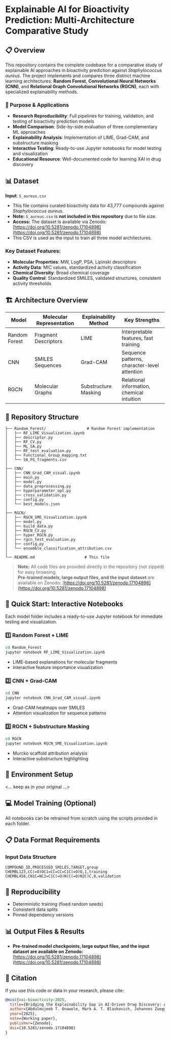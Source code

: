 # Explainable AI for Bioactivity Prediction: Multi-Architecture Comparative Study

## 📋 Overview

This repository contains the complete codebase for a comparative study of explainable AI approaches in bioactivity prediction against *Staphylococcus aureus*. The project implements and compares three distinct machine learning architectures: **Random Forest**, **Convolutional Neural Networks (CNN)**, and **Relational Graph Convolutional Networks (RGCN)**, each with specialized explainability methods.

### 🎯 Purpose & Applications

- **Research Reproducibility**: Full pipelines for training, validation, and testing of bioactivity prediction models
- **Model Comparison**: Side-by-side evaluation of three complementary ML approaches
- **Explainability Analysis**: Implementation of LIME, Grad-CAM, and substructure masking
- **Interactive Testing**: Ready-to-use Jupyter notebooks for model testing and visualization
- **Educational Resource**: Well-documented code for learning XAI in drug discovery

## 📊 Dataset

**Input**: `S_aureus.csv`  
- This file contains curated bioactivity data for 43,777 compounds against *Staphylococcus aureus*.
- **Note:** `S_aureus.csv` is **not included in this repository** due to file size.  
- **Access:** The dataset is available via Zenodo: [https://doi.org/10.5281/zenodo.17104898](https://doi.org/10.5281/zenodo.17104898)
- This CSV is used as the input to train all three model architectures.

### Key Dataset Features:
- **Molecular Properties**: MW, LogP, PSA, Lipinski descriptors
- **Activity Data**: MIC values, standardized activity classification
- **Chemical Diversity**: Broad chemical coverage
- **Quality Control**: Standardized SMILES, validated structures, consistent activity thresholds

## 🏗️ Architecture Overview

| Model           | Molecular Representation | Explainability Method  | Key Strengths                        |
|-----------------|-------------------------|-----------------------|--------------------------------------|
| Random Forest   | Fragment Descriptors    | LIME                  | Interpretable features, fast training|
| CNN             | SMILES Sequences        | Grad-CAM              | Sequence patterns, character-level attention |
| RGCN            | Molecular Graphs        | Substructure Masking  | Relational information, chemical intuition |

## 📁 Repository Structure

```
├── Random_Forest/                  # Random Forest implementation
│   ├── RF_LIME_Visualization.ipynb
│   ├── descriptor.py
│   ├── RF_CV.py
│   ├── ML_SA.py
│   ├── RF_test_evaluation.py
│   ├── Functional_Group_mapping.txt
│   └── SA_FG_fragments.csv
│
├── CNN/                           
│   ├── CNN_Grad_CAM_visual.ipynb
│   ├── main.py
│   ├── model.py
│   ├── data_preprocessing.py
│   ├── hyperparameter_opt.py
│   ├── cross_validation.py
│   ├── config.py
│   └── best_models.json
│
├── RGCN/                         
│   ├── RGCN_SME_Visualization.ipynb
│   ├── model.py
│   ├── build_data.py
│   ├── RGCN_CV.py
│   ├── hyper_RGCN.py
│   ├── rgcn_test_evaluation.py
│   ├── config.py
│   └── ensemble_classification_attribution.csv
│
└── README.md                      # This file
```

> **Note:** All code files are provided directly in the repository (not zipped) for easy browsing.  
> **Pre-trained models, large output files, and the input dataset** are available on Zenodo: [https://doi.org/10.5281/zenodo.17104898](https://doi.org/10.5281/zenodo.17104898)

## 🚀 Quick Start: Interactive Notebooks

Each model folder includes a ready-to-use Jupyter notebook for immediate testing and visualization.

### 1️⃣ Random Forest + LIME
```bash
cd Random_Forest
jupyter notebook RF_LIME_Visualization.ipynb
```
- LIME-based explanations for molecular fragments
- Interactive feature importance visualization

### 2️⃣ CNN + Grad-CAM  
```bash
cd CNN
jupyter notebook CNN_Grad_CAM_visual.ipynb
```
- Grad-CAM heatmaps over SMILES
- Attention visualization for sequence patterns

### 3️⃣ RGCN + Substructure Masking
```bash
cd RGCN
jupyter notebook RGCN_SME_Visualization.ipynb
```
- Murcko scaffold attribution analysis
- Interactive substructure highlighting

## 🔧 Environment Setup

<... keep as in your original ...>

## 💻 Model Training (Optional)

All notebooks can be retrained from scratch using the scripts provided in each folder.

## 📋 Data Format Requirements

### Input Data Structure
```csv
COMPOUND_ID,PROCESSED_SMILES,TARGET,group
CHEMBL123,CC(=O)OC1=CC=CC=C1C(=O)O,1,training
CHEMBL456,CN1C=NC2=C1C(=O)N(C(=O)N2C)C,0,validation
```

## 🔄 Reproducibility

- Deterministic training (fixed random seeds)
- Consistent data splits
- Pinned dependency versions

## 📊 Output Files & Results

- **Pre-trained model checkpoints, large output files, and the input dataset are available on Zenodo:**  
  [https://doi.org/10.5281/zenodo.17104898](https://doi.org/10.5281/zenodo.17104898)

## 📝 Citation

If you use this code or data in your research, please cite:

```bibtex
@misc{xai-bioactivity-2025,
  title={Bridging the Explainability Gap in AI-Driven Drug Discovery: A Systematic Comparison of Interpretable Methods for Antimicrobial Prediction},
  author={Abdulmujeeb T. Onawole, Mark A. T. Blaskovich, Johannes Zuegg},
  year={2025},
  note={Working paper},
  publisher={Zenodo},
  doi={10.5281/zenodo.17104898}
}
```


